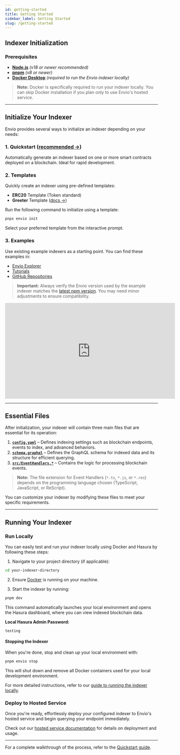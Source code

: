 ```yaml
---
id: getting-started
title: Getting Started
sidebar_label: Getting Started
slug: /getting-started
---
```


## Indexer Initialization

### Prerequisites

- **[Node.js](https://nodejs.org/en/download/current)** _(v18 or newer recommended)_
- **[pnpm](https://pnpm.io/installation)** _(v8 or newer)_
- **[Docker Desktop](https://www.docker.com/products/docker-desktop/)** _(required to run the Envio indexer locally)_

> **Note:** Docker is specifically required to run your indexer locally. You can skip Docker installation if you plan only to use Envio's hosted service.

---

## Initialize Your Indexer

Envio provides several ways to initialize an indexer depending on your needs:

### 1. Quickstart ([recommended →](./contract-import))

Automatically generate an indexer based on one or more smart contracts deployed on a blockchain. Ideal for rapid development.

### 2. Templates

Quickly create an indexer using pre-defined templates:

- **ERC20** Template (Token standard)
- **Greeter** Template ([docs →](./greeter-tutorial))

Run the following command to initialize using a template:

```bash
pnpx envio init
```

Select your preferred template from the interactive prompt.

### 3. Examples

Use existing example indexers as a starting point. You can find these examples in:

- [Envio Explorer](https://envio.dev/explorer)
- [Tutorials](./tutorial-erc20-token-transfers)
- [GitHub Repositories](https://github.com/enviodev)

> **Important:** Always verify the Envio version used by the example indexer matches the [latest npm version](https://www.npmjs.com/package/envio). You may need minor adjustments to ensure compatibility.

<iframe width="560" height="315" src="https://www.youtube.com/embed/LNhaN-Cikis" title="Envio - Getting Started Guide" frameborder="0" allow="accelerometer; autoplay; clipboard-write; encrypted-media; gyroscope; picture-in-picture" allowfullscreen></iframe>

---

## Essential Files

After initialization, your indexer will contain three main files that are essential for its operation:

1. **[`config.yaml`](./configuration-file)** – Defines indexing settings such as blockchain endpoints, events to index, and advanced behaviors.
2. **[`schema.graphql`](./schema)** – Defines the GraphQL schema for indexed data and its structure for efficient querying.
3. **[`src/EventHandlers.*`](./event-handlers)** – Contains the logic for processing blockchain events.

> **Note:** The file extension for Event Handlers (`*.ts`, `*.js`, or `*.res`) depends on the programming language chosen (TypeScript, JavaScript, or ReScript).

You can customize your indexer by modifying these files to meet your specific requirements.

---

## Running Your Indexer

### Run Locally

You can easily test and run your indexer locally using Docker and Hasura by following these steps:

1. Navigate to your project directory (if applicable):

```bash
cd your-indexer-directory
```

2. Ensure [Docker](https://www.docker.com/products/docker-desktop/) is running on your machine.

3. Start the indexer by running:

```bash
pnpm dev
```

This command automatically launches your local environment and opens the Hasura dashboard, where you can view indexed blockchain data.

**Local Hasura Admin Password:**

```
testing
```

#### Stopping the Indexer

When you're done, stop and clean up your local environment with:

```bash
pnpm envio stop
```

This will shut down and remove all Docker containers used for your local development environment.

For more detailed instructions, refer to our [guide to running the indexer locally](./running-locally).

### Deploy to Hosted Service

Once you're ready, effortlessly deploy your configured indexer to Envio's hosted service and begin querying your endpoint immediately.

Check out our [hosted service documentation](./hosted-service) for details on deployment and usage.

---

For a complete walkthrough of the process, refer to the [Quickstart guide](./contract-import).

